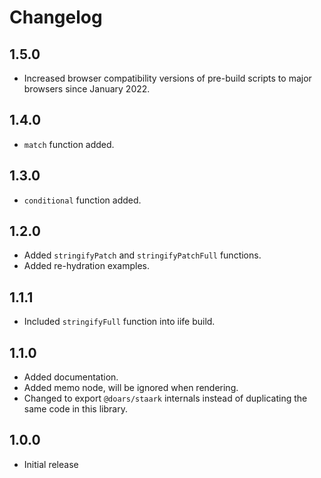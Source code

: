 # Changelog

## 1.5.0

- Increased browser compatibility versions of pre-build scripts to major browsers since January 2022.

## 1.4.0

- `match` function added.

## 1.3.0

- `conditional` function added.

## 1.2.0

- Added `stringifyPatch` and `stringifyPatchFull` functions.
- Added re-hydration examples.

## 1.1.1

- Included `stringifyFull` function into iife build.

## 1.1.0

- Added documentation.
- Added memo node, will be ignored when rendering.
- Changed to export `@doars/staark` internals instead of duplicating the same code in this library.

## 1.0.0

- Initial release
